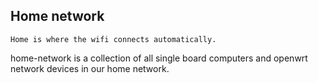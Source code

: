 Home network
------------

```
Home is where the wifi connects automatically.
```

home-network is a collection of all single board computers and openwrt network
devices in our home network.

